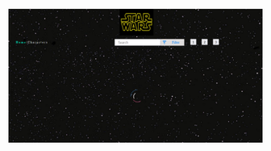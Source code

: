 ![Иллюстрация к проекту](https://github.com/vladdoSK/star_wars/blob/main/ScreenShots/image_2022-07-31_18-36-55.png)
